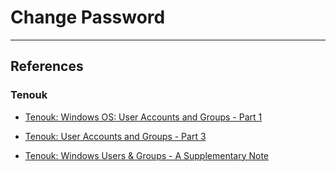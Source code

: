 # Change Password

---
## References

### Tenouk

- [Tenouk: Windows OS: User Accounts and Groups - Part 1](https://www.tenouk.com/ModuleM.html)

- [Tenouk: User Accounts and Groups - Part 3](https://www.tenouk.com/ModuleN.html)

- [Tenouk: Windows Users & Groups - A Supplementary Note](https://www.tenouk.com/cmnusrgrpsupp.html)
